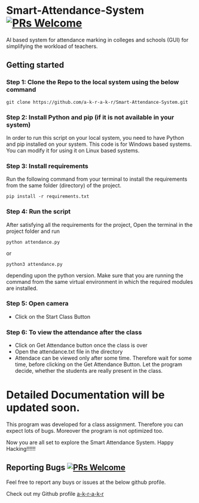 # Smart-Attendance-System  [![PRs Welcome](https://img.shields.io/badge/PRs-welcome-brightgreen.svg?style=flat-square)](http://makeapullrequest.com)
AI based system for attendance marking in colleges and schools (GUI) for simplifying the workload of teachers.


## Getting started
### Step 1: Clone the Repo to the local system using the below command
```
git clone https://github.com/a-k-r-a-k-r/Smart-Attendance-System.git
```

### Step 2: Install Python and pip (if it is not available in your system)
In order to run this script on your local system, you need to have Python and pip installed on your system. This code is for Windows based systems. You can modify it for using it on Linux based systems. 

### Step 3: Install requirements
Run the following command from your terminal to install the requirements from the same folder (directory) of the project.
```
pip install -r requirements.txt
```

### Step 4: Run the script
After satisfying all the requirements for the project, Open the terminal in the project folder and run
```
python attendance.py
```
or
```
python3 attendance.py
```
depending upon the python version. Make sure that you are running the command from the same virtual environment in which the required modules are installed.


### Step 5: Open camera
- Click on the Start Class Button 


### Step 6: To view the attendance after the class
- Click on Get Attendance button once the class is over
- Open the attendance.txt file in the directory
- Attendace can be viewed only after some time. Therefore wait for some time, before clicking on the Get Attendance Button. Let the program decide, whether the students are really present in the class.

# Detailed Documentation will be updated soon. 
This program was developed for a class assignment. Therefore you can expect lots of bugs. Moreover the program is not optimized too. 



<!--
![Demo pic of Smart Attendance System by akr](akr.jpg)
-->

Now you are all set to explore the Smart Attendance System. Happy Hacking!!!!!!


## Reporting Bugs  [![PRs Welcome](https://img.shields.io/badge/PRs-welcome-brightgreen.svg?style=flat-square)](http://makeapullrequest.com)
Feel free to report any buys or issues at the below github profile.

Check out my Github profile [a-k-r-a-k-r](https://github.com/a-k-r-a-k-r)

